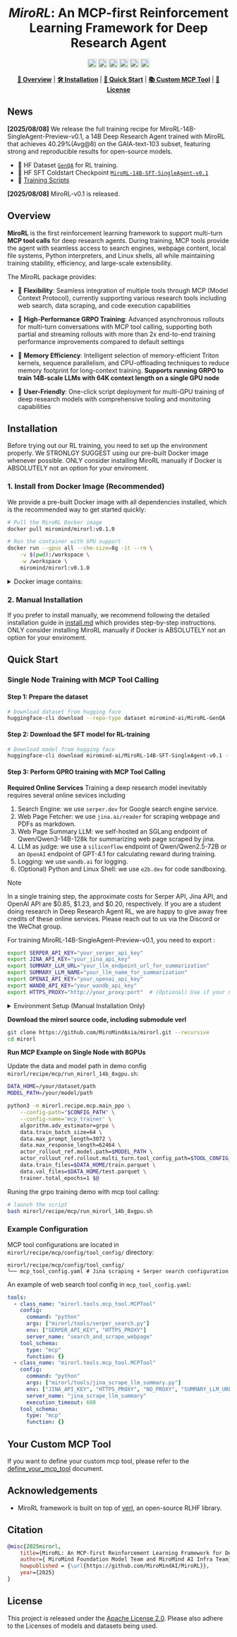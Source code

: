 <h1 align="center">
<em>MiroRL</em>: An MCP-first Reinforcement Learning Framework for Deep Research Agent
</h1>

<p align="center">
<a href="https://huggingface.co/miromind-ai"><img src="https://img.shields.io/badge/-gery?style=social&label=%F0%9F%A4%97%20Huggingface" alt="HuggingFace" style="height: 20px;"></a>
<a href="https://x.com/miromind_ai"><img src="https://img.shields.io/badge/-grey?style=social&logo=x&label=MiroMindAI" alt="X" style="height: 20px;"></a>
<a href="https://www.xiaohongshu.com/user/profile/5e353bd80000000001000239"><img src="https://img.shields.io/badge/-grey?style=social&logo=red&label=RedNote" alt="小红书" style="height: 20px;"></a>
<a href="https://discord.gg/GPqEnkzQZd"><img src="https://img.shields.io/badge/-grey?style=social&logo=discord&label=Discord" alt="Discord" style="height: 20px;"></a>
<a href="https://github.com/user-attachments/assets/214ab129-a880-4882-8ae3-2702c0ed850b"><img src="https://img.shields.io/badge/-grey?style=social&logo=wechat&label=WeChat" alt="WeChat" style="height: 20px;"></a>
<a href="https://miromind.ai"><img src="https://img.shields.io/badge/-grey?style=social&logo=google-chrome&label=miromind.ai" alt="miromind.ai" style="height: 20px;"></a>
</p>



<p align="center">
<a href="#overview"><b>📖 Overview</b></a> | <a href="#installation"><b>🛠️ Installation</b></a> | <a href="#quick-start"><b>🚀 Quick Start</b></a> | <a href="#your-custom-mcp-tool"><b>📚 Custom MCP Tool</b></a> | <a href="#license"><b>📄 License</b></a>
</p>


## News
<strong>[2025/08/08]</strong> We release the full training recipe for MiroRL-14B-SingleAgent-Preview-v0.1, a 14B Deep Research Agent trained with MiroRL that achieves 40.29%(Avg@8) on the GAIA-text-103 subset, featuring strong and reproducible results for open-source models. 
- 🤗 HF Dataset [`GenQA`](https://huggingface.co/datasets/miromind-ai/MiroRL-GenQA) for RL training.
- 🤗 HF SFT Coldstart Checkpoint [`MiroRL-14B-SFT-SingleAgent-v0.1`](https://huggingface.co/miromind-ai/MiroRL-14B-SFT-SingleAgent-v0.1)
- 📄 [Training Scripts](https://github.com/MiroMindAI/MiroRL/blob/main/mirorl/recipe/mcp/run_mirorl_14b_8xgpu.sh)

<strong>[2025/08/08]</strong> MiroRL-v0.1 is released.

## Overview

**MiroRL** is the first reinforcement learning framework to support multi-turn **MCP tool calls** for deep research agents. 
During training, MCP tools provide the agent with seamless access to search engines, webpage content, local file systems, Python interpreters, and Linux shells, all while maintaining training stability, efficiency, and large-scale extensibility.

The MiroRL package provides:

- 🔧 **Flexibility**: Seamless integration of multiple tools through MCP (Model Context Protocol), currently supporting various research tools including web search, data scraping, and code execution capabilities

- 🚀 **High-Performance GRPO Training**: Advanced asynchronous rollouts for multi-turn conversations with MCP tool calling, supporting both partial and streaming rollouts with more than 2x end-to-end training performance improvements compared to default settings

- 💾 **Memory Efficiency**: Intelligent selection of memory-efficient Triton kernels, sequence parallelism, and CPU-offloading techniques to reduce memory footprint for long-context training. **Supports running GRPO to train 14B-scale LLMs with 64K context length on a single GPU node**

- 🎯 **User-Friendly**: One-click script deployment for multi-GPU training of deep research models with comprehensive tooling and monitoring capabilities

## Installation
Before trying out our RL training, you need to set up the environment properly. We STRONLGY SUGGEST using our pre-built Docker image whenever possible. ONLY consider installing MiroRL manually if Docker is ABSOLUTELY not an option for your enviroment.

### 1. Install from Docker Image (Recommended)

We provide a pre-built Docker image with all dependencies installed, which is the recommended way to get started quickly:

```bash
# Pull the MiroRL Docker image
docker pull miromind/mirorl:v0.1.0

# Run the container with GPU support
docker run --gpus all --shm-size=8g -it --rm \
    -v $(pwd):/workspace \
    -w /workspace \
    miromind/mirorl:v0.1.0
```

<details>
<summary>Docker image contains:</summary>

- verl 0.4 framework
- CUDA 12.4 support
- cuDNN 9.8
- PyTorch 2.6.0
- FlashAttention 2.7.4.post1
- Node.js 24.2.0 for MCP support
- All required Python dependencies
</details>

### 2. Manual Installation

If you prefer to install manually, we recommend following the detailed installation guide in [install.md](docs/install.md) which provides step-by-step instructions. ONLY consider installing MiroRL manually if Docker is ABSOLUTELY not an option for your enviroment.

## Quick Start

### Single Node Training with MCP Tool Calling

#### Step 1: Prepare the dataset

```bash
# Download dataset from hugging face
huggingface-cli download --repo-type dataset miromind-ai/MiroRL-GenQA --local-dir data/
```

#### Step 2: Download the SFT model for RL-training

```bash
# Download model from hugging face
huggingface-cli download miromind-ai/MiroRL-14B-SFT-SingleAgent-v0.1 --local-dir models/
```

#### Step 3: Perform GPRO training with MCP Tool Calling

**Required Online Services**
Training a deep research model inevitably requires several online sevices including
1. Search Engine: we use `serper.dev` for Google search engine service.
2. Web Page Fetcher: we use `jina.ai/reader` for scraping webpage and PDFs as markdown.
3. Web Page Summary LLM: we self-hosted an SGLang endpoint of Qwen/Qwen3-14B-128k for summarizing web page scraped by jina.
4. LLM as judge: we use a `siliconflow` endpoint of Qwen/Qwen2.5-72B or an `OpenAI` endpoint of GPT-4.1 for calculating reward during training.
5. Logging: we use `wandb.ai` for logging.
6. (Optional) Python and Linux Shell: we use `e2b.dev` for code sandboxing.

> [!NOTE]
> In a single training step, the approximate costs for Serper API, Jina API, and OpenAI API are $0.85, $1.23, and $0.20, respectively. If you are a student doing research in Deep Research Agent RL, we are happy to give away free credits of these online services. Please reach out to us via the Discord or the WeChat group.

For training MiroRL-14B-SingleAgent-Preview-v0.1, you need to export :

```bash
export SERPER_API_KEY="your_serper_api_key"
export JINA_API_KEY="your_jina_api_key"
export SUMMARY_LLM_URL="your_llm_endpoint_url_for_summarization"
export SUMMARY_LLM_NAME="your_llm_name_for_summarization"
export OPENAI_API_KEY="your_openai_api_key"
export WANDB_API_KEY="your_wandb_api_key"
export HTTPS_PROXY="http://your_proxy:port"  # (Optional) Use if your network could not directly connect to serper.dev and jina.ai, e.g. an air-gapped cluster
```

<details>
<summary>Environment Setup (Manual Installation Only)</summary>

```bash
# If using manual installation, activate your environment
conda activate /your/mirorl/env
```
</details>

**Download the mirorl source code, including submodule verl**
```bash
git clone https://github.com/MiroMindAsia/mirorl.git --recursive
cd mirorl
```

**Run MCP Example on Single Node with 8GPUs**

Update the data and model path in demo config `mirorl/recipe/mcp/run_mirorl_14b_8xgpu.sh`:

```bash
DATA_HOME=/your/dataset/path
MODEL_PATH=/your/model/path

python3 -m mirorl.recipe.mcp.main_ppo \
    --config-path="$CONFIG_PATH" \
    --config-name='mcp_trainer' \
    algorithm.adv_estimator=grpo \
    data.train_batch_size=64 \
    data.max_prompt_length=3072 \
    data.max_response_length=62464 \
    actor_rollout_ref.model.path=$MODEL_PATH \
    actor_rollout_ref.rollout.multi_turn.tool_config_path=$TOOL_CONFIG_PATH \
    data.train_files=$DATA_HOME/train.parquet \
    data.val_files=$DATA_HOME/test.parquet \
    trainer.total_epochs=1 $@
```

Runing the grpo training demo with mcp tool calling:

```bash
# launch the script
bash mirorl/recipe/mcp/run_mirorl_14b_8xgpu.sh
```

### Example Configuration

MCP tool configurations are located in `mirorl/recipe/mcp/config/tool_config/` directory:

```
mirorl/recipe/mcp/config/tool_config/
└── mcp_tool_config.yaml # Jina scraping + Serper search configuration
```

An example of web search tool config in `mcp_tool_config.yaml`:

```yaml
tools:
  - class_name: "mirorl.tools.mcp_tool.MCPTool"
    config:
      command: "python"
      args: ["mirorl/tools/serper_search.py"]
      env: ["SERPER_API_KEY", "HTTPS_PROXY"]
      server_name: "search_and_scrape_webpage"
    tool_schema:
      type: "mcp"
      function: {}
  - class_name: "mirorl.tools.mcp_tool.MCPTool"
    config:
      command: "python"
      args: ["mirorl/tools/jina_scrape_llm_summary.py"]
      env: ["JINA_API_KEY", "HTTPS_PROXY", "NO_PROXY", "SUMMARY_LLM_URL", "SUMMARY_LLM_NAME"]
      server_name: "jina_scrape_llm_summary"
      execution_timeout: 600
    tool_schema:
      type: "mcp"
      function: {}
```

## Your Custom MCP Tool

If you want to define your custom mcp tool, please refer to the [define_your_mcp_tool](docs/custom_mcp_tool.md) document.

## Acknowledgements

- MiroRL framework is built on top of [verl](https://github.com/volcengine/verl), an open-source RLHF library.


## Citation

```bibtex
@misc{2025mirorl,
    title={MiroRL: An MCP-first Reinforcement Learning Framework for Deep Research Agent},
    author={ MiroMind Foundation Model Team and MiroMind AI Infra Team},
    howpublished = {\url{https://github.com/MiroMindAI/MiroRL}},
    year={2025}
}
```


## License

This project is released under the [Apache License 2.0](LICENSE). Please also adhere to the Licenses of models and datasets being used.
